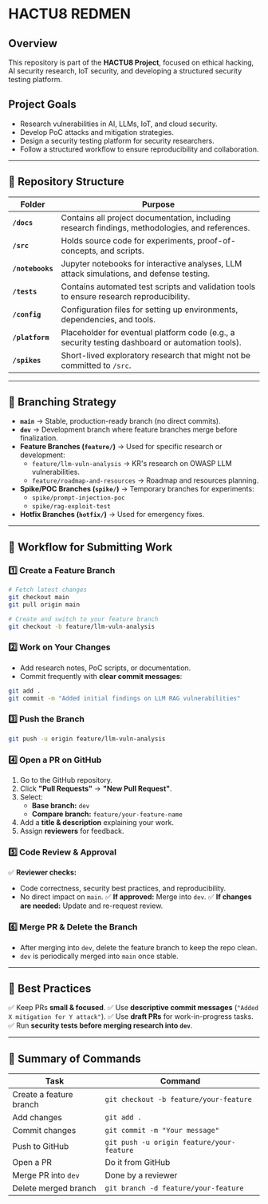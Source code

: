 # HACTU8 REDMEN

## Overview
This repository is part of the **HACTU8 Project**, focused on ethical hacking, AI security research, IoT security, and developing a structured security testing platform.

## Project Goals
- Research vulnerabilities in AI, LLMs, IoT, and cloud security.
- Develop PoC attacks and mitigation strategies.
- Design a security testing platform for security researchers.
- Follow a structured workflow to ensure reproducibility and collaboration.

---

## 📂 Repository Structure

| Folder | Purpose |
|---------------|---------|
| **`/docs`** | Contains all project documentation, including research findings, methodologies, and references. |
| **`/src`** | Holds source code for experiments, proof-of-concepts, and scripts. |
| **`/notebooks`** | Jupyter notebooks for interactive analyses, LLM attack simulations, and defense testing. |
| **`/tests`** | Contains automated test scripts and validation tools to ensure research reproducibility. |
| **`/config`** | Configuration files for setting up environments, dependencies, and tools. |
| **`/platform`** | Placeholder for eventual platform code (e.g., a security testing dashboard or automation tools). |
| **`/spikes`** | Short-lived exploratory research that might not be committed to `/src`. |

---

## 📌 Branching Strategy

- **`main`** → Stable, production-ready branch (no direct commits).
- **`dev`** → Development branch where feature branches merge before finalization.
- **Feature Branches (`feature/`)** → Used for specific research or development:
  - `feature/llm-vuln-analysis` → KR's research on OWASP LLM vulnerabilities.
  - `feature/roadmap-and-resources` → Roadmap and resources planning.
- **Spike/POC Branches (`spike/`)** → Temporary branches for experiments:
  - `spike/prompt-injection-poc`
  - `spike/rag-exploit-test`
- **Hotfix Branches (`hotfix/`)** → Used for emergency fixes.

---

## 📌 Workflow for Submitting Work

### 1️⃣ Create a Feature Branch
```bash
# Fetch latest changes
git checkout main
git pull origin main

# Create and switch to your feature branch
git checkout -b feature/llm-vuln-analysis
```

### 2️⃣ Work on Your Changes
- Add research notes, PoC scripts, or documentation.
- Commit frequently with **clear commit messages**:
```bash
git add .
git commit -m "Added initial findings on LLM RAG vulnerabilities"
```

### 3️⃣ Push the Branch
```bash
git push -u origin feature/llm-vuln-analysis
```

### 4️⃣ Open a PR on GitHub
1. Go to the GitHub repository.
2. Click **"Pull Requests"** → **"New Pull Request"**.
3. Select:
   - **Base branch:** `dev`
   - **Compare branch:** `feature/your-feature-name`
4. Add a **title & description** explaining your work.
5. Assign **reviewers** for feedback.

### 5️⃣ Code Review & Approval
✅ **Reviewer checks:**
- Code correctness, security best practices, and reproducibility.
- No direct impact on `main`.
✅ **If approved:** Merge into `dev`.
✅ **If changes are needed:** Update and re-request review.

### 6️⃣ Merge PR & Delete the Branch
- After merging into `dev`, delete the feature branch to keep the repo clean.
- `dev` is periodically merged into `main` once stable.

---

## 📌 Best Practices
✅ Keep PRs **small & focused**.
✅ Use **descriptive commit messages** (`"Added X mitigation for Y attack"`).
✅ Use **draft PRs** for work-in-progress tasks.
✅ Run **security tests before merging research into `dev`**.

---

## 📌 Summary of Commands
| Task                        | Command |
|-----------------------------|---------|
| Create a feature branch  | `git checkout -b feature/your-feature` |
| Add changes  | `git add .` |
| Commit changes  | `git commit -m "Your message"` |
| Push to GitHub  | `git push -u origin feature/your-feature` |
| Open a PR  | Do it from GitHub |
| Merge PR into `dev`  | Done by a reviewer |
| Delete merged branch  | `git branch -d feature/your-feature` |
